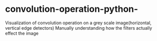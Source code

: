 # convolution-operation-python-
Visualization of convolution operation on a grey scale image(horizontal, vertical edge detectors) Manually
understanding how the filters actually effect the image
